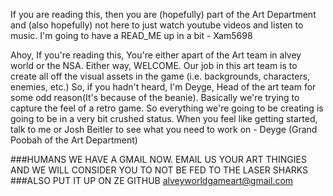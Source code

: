 If you are reading this, then you are (hopefully) part of the Art Department and (also hopefully) not here to just watch youtube videos and listen to music. I'm going to have a READ_ME up in a bit - Xam5698

Ahoy, If you're reading this, You're either apart of the Art team in alvey world or the NSA. Either way, WELCOME.  Our job in this art team is to create all off the visual assets in the game (i.e. backgrounds, characters, enemies, etc.) So, if you hadn't heard, I'm Deyge, Head of the art team for some odd reason(It's because of the beanie).  Basically we're trying to capture the feel of a retro game.  So everything we're going to be creating is going to be in a very bit crushed status.  When you feel like getting started, talk to me or Josh Beitler to see what you need to work on - Deyge (Grand Poobah of the Art Department) 

###HUMANS WE HAVE A GMAIL NOW. EMAIL US YOUR ART THINGIES AND WE WILL CONSIDER YOU TO NOT BE FED TO THE LASER SHARKS
###ALSO PUT IT UP ON ZE GITHUB
alveyworldgameart@gmail.com
